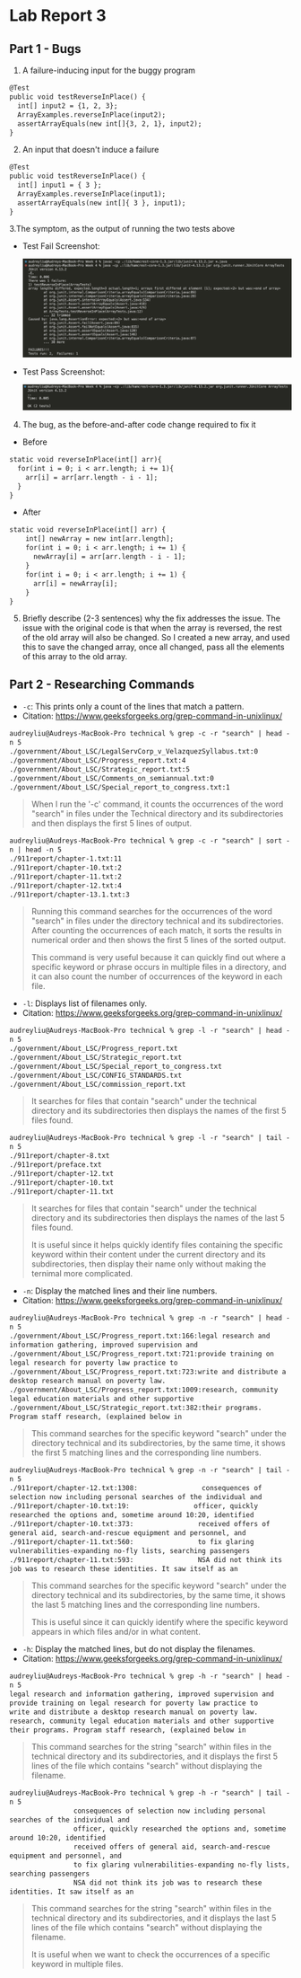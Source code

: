 # Lab Report 3

## Part 1 - Bugs

1. A failure-inducing input for the buggy program
```
@Test
public void testReverseInPlace() {
  int[] input2 = {1, 2, 3};
  ArrayExamples.reverseInPlace(input2);
  assertArrayEquals(new int[]{3, 2, 1}, input2);
}
```

2. An input that doesn't induce a failure
```
@Test 
public void testReverseInPlace() {
  int[] input1 = { 3 };
  ArrayExamples.reverseInPlace(input1);
  assertArrayEquals(new int[]{ 3 }, input1);
}
```

3.The symptom, as the output of running the two tests above
* Test Fail Screenshot:

  ![Image](testFail.png)

* Test Pass Screenshot:

  ![Image](testPass.png)

4. The bug, as the before-and-after code change required to fix it
* Before
```
static void reverseInPlace(int[] arr){
  for(int i = 0; i < arr.length; i += 1){
    arr[i] = arr[arr.length - i - 1];
  }
}
```
* After
```
static void reverseInPlace(int[] arr) {
    int[] newArray = new int[arr.length];
    for(int i = 0; i < arr.length; i += 1) {
      newArray[i] = arr[arr.length - i - 1];
    }
    for(int i = 0; i < arr.length; i += 1) {
      arr[i] = newArray[i];
    }
}
```
5. Briefly describe (2-3 sentences) why the fix addresses the issue.
The issue with the original code is that when the array is reversed, the rest of the old array will also be changed. So I created a new array, and used this to save the changed array, once all changed, pass all the elements of this array to the old array.
   
## Part 2 - Researching Commands
* `-c`: This prints only a count of the lines that match a pattern.
* Citation: https://www.geeksforgeeks.org/grep-command-in-unixlinux/
```
audreyliu@Audreys-MacBook-Pro technical % grep -c -r "search" | head -n 5
./government/About_LSC/LegalServCorp_v_VelazquezSyllabus.txt:0
./government/About_LSC/Progress_report.txt:4
./government/About_LSC/Strategic_report.txt:5
./government/About_LSC/Comments_on_semiannual.txt:0
./government/About_LSC/Special_report_to_congress.txt:1
```
> When I run the '-c' command, it counts the occurrences of the word "search" in files under the Technical directory and its subdirectories and then displays the first 5 lines of output.
     
```
audreyliu@Audreys-MacBook-Pro technical % grep -c -r "search" | sort -n | head -n 5 
./911report/chapter-1.txt:11
./911report/chapter-10.txt:2
./911report/chapter-11.txt:2
./911report/chapter-12.txt:4
./911report/chapter-13.1.txt:3
```
> Running this command searches for the occurrences of the word "search" in files under the directory technical and its subdirectories. After counting the occurrences of each match, it sorts the results in numerical order and then shows the first 5 lines of the sorted output.
>
> This command is very useful because it can quickly find out where a specific keyword or phrase occurs in multiple files in a directory, and it can also count the number of occurrences of the keyword in each file.

* `-l`: Displays list of filenames only.
* Citation: https://www.geeksforgeeks.org/grep-command-in-unixlinux/
```
audreyliu@Audreys-MacBook-Pro technical % grep -l -r "search" | head -n 5
./government/About_LSC/Progress_report.txt
./government/About_LSC/Strategic_report.txt
./government/About_LSC/Special_report_to_congress.txt
./government/About_LSC/CONFIG_STANDARDS.txt
./government/About_LSC/commission_report.txt
```
> It searches for files that contain "search" under the technical directory and its subdirectories then displays the names of the first 5 files found. 
```
audreyliu@Audreys-MacBook-Pro technical % grep -l -r "search" | tail -n 5 
./911report/chapter-8.txt
./911report/preface.txt
./911report/chapter-12.txt
./911report/chapter-10.txt
./911report/chapter-11.txt
```
>It searches for files that contain "search" under the technical directory and its subdirectories then displays the names of the last 5 files found.
>
> It is useful since it helps quickly identify files containing the specific keyword within their content under the current directory and its subdirectories, then display their name only without making the ternimal more complicated.

* `-n`: Display the matched lines and their line numbers.
* Citation: https://www.geeksforgeeks.org/grep-command-in-unixlinux/
```
audreyliu@Audreys-MacBook-Pro technical % grep -n -r "search" | head -n 5
./government/About_LSC/Progress_report.txt:166:legal research and information gathering, improved supervision and
./government/About_LSC/Progress_report.txt:721:provide training on legal research for poverty law practice to
./government/About_LSC/Progress_report.txt:723:write and distribute a desktop research manual on poverty law.
./government/About_LSC/Progress_report.txt:1009:research, community legal education materials and other supportive
./government/About_LSC/Strategic_report.txt:382:their programs. Program staff research, (explained below in
```
> This command searches for the specific keyword "search" under the directory technical and its subdirectories, by the same time, it shows the first 5 matching lines and the corresponding line numbers.
```
audreyliu@Audreys-MacBook-Pro technical % grep -n -r "search" | tail -n 5
./911report/chapter-12.txt:1308:                consequences of selection now including personal searches of the individual and
./911report/chapter-10.txt:19:                officer, quickly researched the options and, sometime around 10:20, identified
./911report/chapter-10.txt:373:                received offers of general aid, search-and-rescue equipment and personnel, and
./911report/chapter-11.txt:560:                to fix glaring vulnerabilities-expanding no-fly lists, searching passengers
./911report/chapter-11.txt:593:                NSA did not think its job was to research these identities. It saw itself as an
```
> This command searches for the specific keyword "search" under the directory technical and its subdirectories, by the same time, it shows the last 5 matching lines and the corresponding line numbers.
>
> This is useful since it can quickly identify where the specific keyword appears in which files and/or in what content.

* `-h`: Display the matched lines, but do not display the filenames.
* Citation: https://www.geeksforgeeks.org/grep-command-in-unixlinux/
```
audreyliu@Audreys-MacBook-Pro technical % grep -h -r "search" | head -n 5
legal research and information gathering, improved supervision and
provide training on legal research for poverty law practice to
write and distribute a desktop research manual on poverty law.
research, community legal education materials and other supportive
their programs. Program staff research, (explained below in
```
> This command searches for the string "search" within files in the technical directory and its subdirectories, and it displays the first 5 lines of the file which contains "search" without displaying the filename. 
```
audreyliu@Audreys-MacBook-Pro technical % grep -h -r "search" | tail -n 5 
                consequences of selection now including personal searches of the individual and
                officer, quickly researched the options and, sometime around 10:20, identified
                received offers of general aid, search-and-rescue equipment and personnel, and
                to fix glaring vulnerabilities-expanding no-fly lists, searching passengers
                NSA did not think its job was to research these identities. It saw itself as an
```
> This command searches for the string "search" within files in the technical directory and its subdirectories, and it displays the last 5 lines of the file which contains "search" without displaying the filename.
>
> It is useful when we want to check the occurrences of a specific keyword in multiple files.


